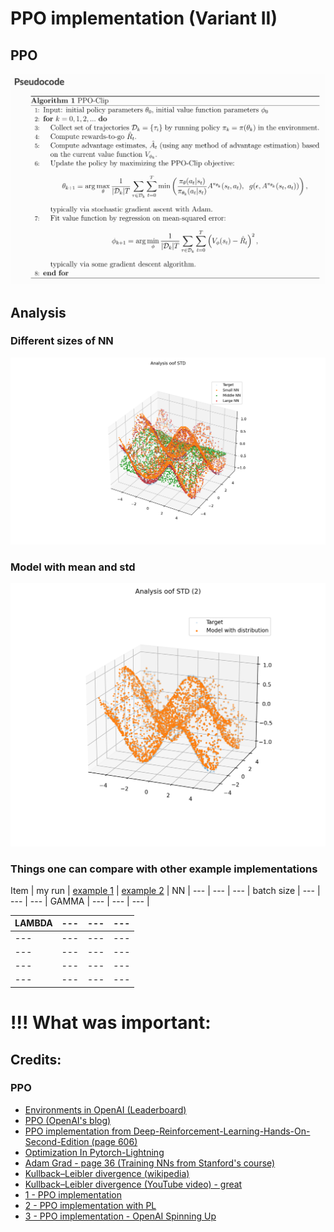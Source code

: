 # PPO implementation (Variant II)

## PPO

![ddpg](static/ppo_pseudocode.png)


## Analysis 

### Different sizes of NN

![](static/Figure_1.png)

### Model with mean and std

![](static/Figure_2.png)

### Things one can compare with other example implementations

Item | my run | [example 1](https://github.com/zzzxxxttt/pytorch_simple_RL/blob/master/ppo_mtcar.py) | [example 2](https://github.com/Abhipanda4/PPO-PyTorch) |
NN | --- | --- | --- |
batch size | --- | --- | --- |
GAMMA | --- | --- | --- |

LAMBDA | --- | --- | ---
--- | --- | --- | ---
--- | --- | --- | ---
--- | --- | --- | ---
--- | --- | --- | ---
--- | --- | --- | ---


# !!! What was important:



## Credits:

### PPO

- [Environments in OpenAI (Leaderboard)](https://github.com/openai/gym/wiki/Leaderboard#lunarlander-v2)
- [PPO (OpenAI's blog)](https://openai.com/blog/openai-baselines-ppo/)
- [PPO implementation from Deep-Reinforcement-Learning-Hands-On-Second-Edition (page 606)](https://github.com/PacktPublishing/Deep-Reinforcement-Learning-Hands-On-Second-Edition/blob/master/Chapter12/02_pong_a2c.py)
- [Optimization In Pytorch-Lightning](https://pytorch-lightning.readthedocs.io/en/latest/common/optimizers.html#automatic-optimization)
- [Adam Grad - page 36 (Training NNs from Stanford's course)](http://cs231n.stanford.edu/slides/2017/cs231n_2017_lecture7.pdf)
- [Kullback–Leibler divergence (wikipedia)](https://en.wikipedia.org/wiki/Kullback%E2%80%93Leibler_divergence)
- [Kullback–Leibler divergence (YouTube video) - great](https://www.youtube.com/watch?v=ErfnhcEV1O8&ab_channel=Aur%C3%A9lienG%C3%A9ron)
- [1 - PPO implementation](https://colab.research.google.com/github/nikhilbarhate99/PPO-PyTorch/blob/master/PPO_colab.ipynb#scrollTo=yr-ZjT_CGyEi)
- [2 - PPO implementation with PL](https://github.com/sid-sundrani/ppo_lightning/blob/master/ppo_model.py)
- [3 - PPO implementation - OpenAI Spinning Up](https://spinningup.openai.com/en/latest/algorithms/ppo.html)








